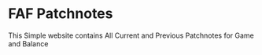 # FAF Patchnotes

This Simple website contains All Current and Previous Patchnotes for Game and Balance